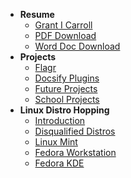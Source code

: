 - **Resume**
  - [Grant I Carroll](/software/resume/)
  - [PDF Download](/software/resume/pdf.md)
  - [Word Doc Download](/software/resume/docx.md)
- **Projects**
  - [Flagr](/software/projects/flagr.md)
  - [Docsify Plugins](/software/projects/docsify-plugins.md)
  - [Future Projects](/software/projects/planning.md)
  - [School Projects](/software/projects/school-projects.md)
- **Linux Distro Hopping**
  - [Introduction](/software/linux/distro-hopping-2025/)
  - [Disqualified Distros](/software/linux/distro-hopping-2025/disqualified.md)
  - [Linux Mint](/software/linux/distro-hopping-2025/mint.md)
  - [Fedora Workstation](/software/linux/distro-hopping-2025/fedora-workstation.md)
  - [Fedora KDE](/software/linux/distro-hopping-2025/fedora-kde.md)
